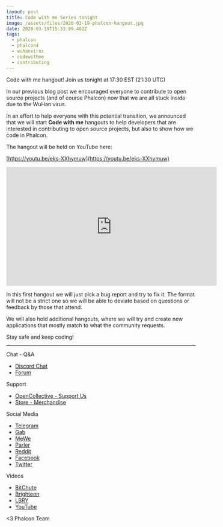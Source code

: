 ```yaml
---
layout: post
title: Code with me Series tonight
image: /assets/files/2020-03-19-phalcon-hangout.jpg
date: 2020-03-19T15:33:09.462Z
tags:
  - phalcon
  - phalcon4
  - wuhanvirus
  - codewithme
  - contributing
---
```

Code with me hangout! Join us tonight at 17:30 EST (21:30 UTC)

<!--more-->

In our previous blog post we encouraged everyone to contribute to open source projects (and of course Phalcon) now that we are all stuck inside due to the WuHan virus. 

In an effort to help everyone with this potential transition, we announced that we will start __Code with me__ hangouts to help developers that are interested in contributing to open source projects, but also to show how we code in Phalcon.

The hangout will be held on YouTube here:

[https://youtu.be/eks-XXhymuw](https://youtu.be/eks-XXhymuw)

<iframe src='https://www.brighteon.com/embed/a7025eed-5041-4a5f-b00e-b42e4bc7b62d' width='560' height='315' frameborder='0' allowfullscreen></iframe>

In this first hangout we will just pick a bug report and try to fix it. The format will not be a strict one so we will be able to deviate based on questions or feedback by those that attend.

We will also hold additional hangouts, where we will try and create new applications that mostly match to what the community requests.

Stay safe and keep coding!

<hr>

Chat - Q&A

* [Discord Chat](https://phalcon.io/discord)
* [Forum](https://phalcon.link/forum)

Support

* [OpenCollective - Support Us](https://phalcon.io/fund)
* [Store - Merchandise](https://phalcon.io/store)

Social Media

* [Telegram](https://phalcon.io/telegram)
* [Gab](https://phalcon.io/gab)
* [MeWe](https://phalcon.io/mewe)
* [Parler](https://phalcon.io/parler)
* [Reddit](https://phalcon.io/reddit)
* [Facebook](https://phalcon.io/fb)
* [Twitter](https://phalcon.io/t)

Videos

* [BitChute](https://phalcon.io/bitchute)
* [Brighteon](https://phalcon.io/brighteon)
* [LBRY](https://phalcon.io/lbry)
* [YouTube](https://phalcon.io/youtube)

<3 Phalcon Team

